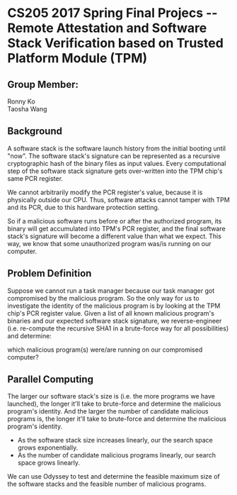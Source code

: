 # CS205 2017 Spring Final Projecs --  Remote Attestation and Software Stack Verification based on Trusted Platform Module (TPM)

## Group Member:  
Ronny Ko  
Taosha Wang

## Background

A software stack is the software launch history from the initial booting until "now". The software stack's signature can be represented as a recursive cryptographic hash of the binary files as input values. Every computational step of the software stack signature gets over-written into the TPM chip's same PCR register.   

We cannot arbitrarily modify the PCR register's value, because it is physically outside our CPU.
Thus, software attacks cannot tamper with TPM and its PCR, due to this hardware protection setting. 

So if a malicious software runs before or after the authorized program, its binary will get accumulated into TPM's PCR register,
and the final software stack's signature will become a different value than what we expect. 
This way, we know that some unauthorized program was/is running on our computer.

## Problem Definition

Suppose we cannot run a task manager because our task manager got compromised by the malicious program. 
So the only way for us to investigate the identity of the malicious program is by looking at the TPM chip's PCR register value. Given a list of all known malicious program's binaries and our expected software stack signature, 
we reverse-engineer (i.e. re-compute the recursive SHA1 in a brute-force way for all possibilities) and determine: 

which malicious program(s) were/are running on our compromised computer?
## Parallel Computing

The larger our software stack's size is (i.e. the more programs we have launched), the longer it'll take to brute-force and determine the malicious program's identity. 
And the larger the number of candidate malicious programs is, the longer it'll take to brute-force and determine the malicious program's identity. 

- As the software stack size increases linearly, our the search space grows exponentially.  
- As the number of candidate malicious programs linearly, our search space grows linearly. 

We can use Odyssey to test and determine the feasible maximum size of the software stacks and the feasible number of malicious programs. 